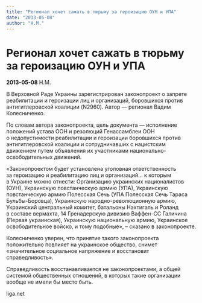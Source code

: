 ```yaml
---
title: "Регионал хочет сажать в тюрьму за героизацию ОУН и УПА"
date: "2013-05-08"
author: "Н.М."
---
```


# Регионал хочет сажать в тюрьму за героизацию ОУН и УПА

**2013-05-08** Н.М.

В Верховной Раде Украины зарегистрирован законопроект о запрете реабилитации и героизации лиц и организаций, боровшихся против антигитлеровской коалиции (N2960). Автор — регионал Вадим Колесниченко.

По словам автора законопроекта, цель документа — исполнение положений устава ООН и резолюций Генассамблеи ООН о недопустимости реабилитации и героизации боровшихся против антигитлеровской коалиции и сотрудничавших с нацистским движением путем объявления их участниками национально-освободительных движений.

«Законопроектом будет установлена уголовная ответственность за героизацию и реабилитацию лиц и организаций... к которым в Украине можно отнести: Организацию украинских националистов (ОУН), Украинскую повстанческую армию (УПА), Украинскую повстанческую армию Полесская Сечь (УПА Полесская Сечь Тараса Бульбы-Боровца), Украинскую народно-революционную армию, Украинский центральный комитет, батальоны Нахтигаль и Роланд в составе вермахта, 14 Гренадерскую дивизию Ваффен-СС Галичина (Первая украинская), Украинскую национальную армию, Украинское освободительное войско, и тому подобные», – сказано в законопроекте.

Колесниченко уверен, что принятие такого законопроекта положительно повлияет на украинское общество, снимет «значительное социальное напряжение и восстановит справедливость».

Справедливость восстанавливается не законопроектами, а общей системой общественных отношений, в которых такие организации вообще не имели бы место быть.

liga.net